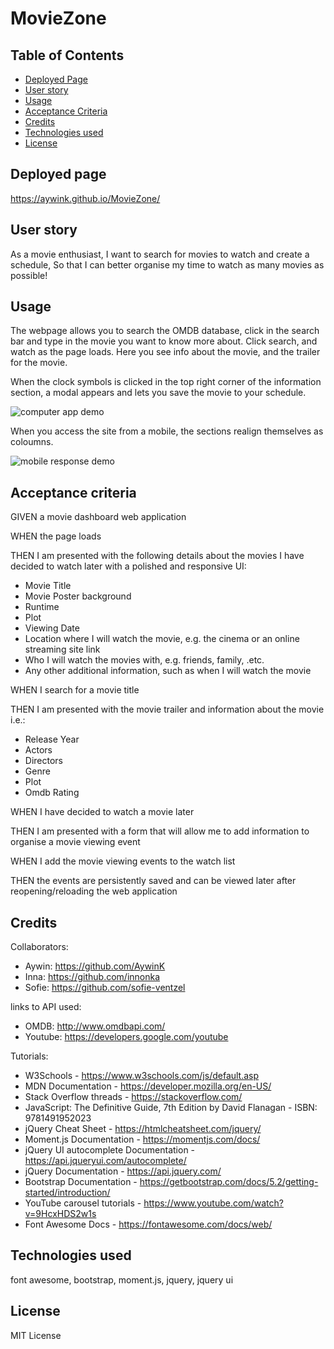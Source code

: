 # MovieZone

## Table of Contents

* [Deployed Page](#deployedPage)
* [User story](#user-story)
* [Usage](#usage)
* [Acceptance Criteria](#acceptance-criteria)
* [Credits](#credits)
* [Technologies used](#technologies-used)
* [License](#license)


## Deployed page
https://aywink.github.io/MovieZone/

## User story
As a movie enthusiast,
I want to search for movies to watch and create a schedule,
So that I can better organise my time to watch as many movies as possible!

## Usage 
The webpage allows you to search the OMDB database, click in the search bar and type in the movie you want to know more about. Click search, and watch as the page loads. Here you see info about the movie, and the trailer for the movie.

When the clock symbols is clicked in the top right corner of the information section, a modal appears and lets you save the movie to your schedule.

![computer app demo](assets/gif/chrome_STbkM3AxFm.gif)

When you access the site from a mobile, the sections realign themselves as coloumns.

![mobile response demo](assets/gif/chrome_ihcn4sLnBc.gif)


## Acceptance criteria
GIVEN a movie dashboard web application

WHEN the page loads

THEN I am presented with the following details about the movies I have decided to watch later with a polished and responsive UI:
* Movie Title
* Movie Poster background
* Runtime
* Plot
* Viewing Date
* Location where I will watch the movie, e.g. the cinema or an online  streaming site link
* Who I will watch the movies with, e.g. friends, family, .etc.
* Any other additional information, such as when I will watch the movie

WHEN I search for a movie title

THEN I am presented with the movie trailer and information about the movie i.e.:
* Release Year
* Actors
* Directors
* Genre
* Plot
* Omdb Rating

WHEN I have decided to watch a movie later

THEN I am presented with a form that will allow me to add information to organise a movie viewing event

WHEN I add the movie viewing events to the watch list

THEN the events are persistently saved and can be viewed later after reopening/reloading the web application

## Credits
Collaborators:
- Aywin: https://github.com/AywinK
- Inna:  https://github.com/innonka
- Sofie: https://github.com/sofie-ventzel

links to API used: 
- OMDB: http://www.omdbapi.com/ 
- Youtube: https://developers.google.com/youtube

Tutorials:
- W3Schools - https://www.w3schools.com/js/default.asp
- MDN Documentation - https://developer.mozilla.org/en-US/
- Stack Overflow threads - https://stackoverflow.com/
- JavaScript: The Definitive Guide, 7th Edition by David Flanagan - ISBN: 9781491952023
- jQuery Cheat Sheet - https://htmlcheatsheet.com/jquery/
- Moment.js Documentation - https://momentjs.com/docs/
- jQuery UI autocomplete Documentation - https://api.jqueryui.com/autocomplete/
- jQuery Documentation - https://api.jquery.com/
- Bootstrap Documentation - https://getbootstrap.com/docs/5.2/getting-started/introduction/
- YouTube carousel tutorials - https://www.youtube.com/watch?v=9HcxHDS2w1s
- Font Awesome Docs - https://fontawesome.com/docs/web/

## Technologies used
font awesome, bootstrap, moment.js, jquery, jquery ui

## License
MIT License